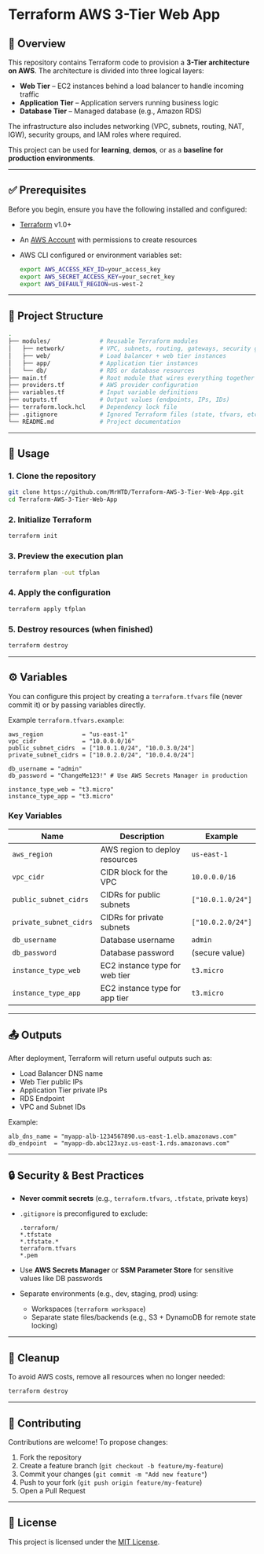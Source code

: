# Terraform AWS 3-Tier Web App

## 📌 Overview

This repository contains Terraform code to provision a **3-Tier architecture on AWS**.
The architecture is divided into three logical layers:

* **Web Tier** – EC2 instances behind a load balancer to handle incoming traffic
* **Application Tier** – Application servers running business logic
* **Database Tier** – Managed database (e.g., Amazon RDS)

The infrastructure also includes networking (VPC, subnets, routing, NAT, IGW), security groups, and IAM roles where required.

This project can be used for **learning**, **demos**, or as a **baseline for production environments**.

---

## ✅ Prerequisites

Before you begin, ensure you have the following installed and configured:

* [Terraform](https://developer.hashicorp.com/terraform/downloads) v1.0+
* An [AWS Account](https://aws.amazon.com/free/) with permissions to create resources
* AWS CLI configured or environment variables set:

  ```bash
  export AWS_ACCESS_KEY_ID=your_access_key
  export AWS_SECRET_ACCESS_KEY=your_secret_key
  export AWS_DEFAULT_REGION=us-west-2
  ```

---

## 📂 Project Structure

```bash
.
├── modules/              # Reusable Terraform modules
│   ├── network/          # VPC, subnets, routing, gateways, security groups
│   ├── web/              # Load balancer + web tier instances
│   ├── app/              # Application tier instances
│   └── db/               # RDS or database resources
├── main.tf               # Root module that wires everything together
├── providers.tf          # AWS provider configuration
├── variables.tf          # Input variable definitions
├── outputs.tf            # Output values (endpoints, IPs, IDs)
├── terraform.lock.hcl    # Dependency lock file
├── .gitignore            # Ignored Terraform files (state, tfvars, etc.)
└── README.md             # Project documentation
```

---

## 🚀 Usage

### 1. Clone the repository

```bash
git clone https://github.com/MrHTD/Terraform-AWS-3-Tier-Web-App.git
cd Terraform-AWS-3-Tier-Web-App
```

### 2. Initialize Terraform

```bash
terraform init
```

### 3. Preview the execution plan

```bash
terraform plan -out tfplan
```

### 4. Apply the configuration

```bash
terraform apply tfplan
```

### 5. Destroy resources (when finished)

```bash
terraform destroy
```

---

## ⚙️ Variables

You can configure this project by creating a `terraform.tfvars` file (never commit it) or by passing variables directly.

Example `terraform.tfvars.example`:

```hcl
aws_region           = "us-east-1"
vpc_cidr             = "10.0.0.0/16"
public_subnet_cidrs  = ["10.0.1.0/24", "10.0.3.0/24"]
private_subnet_cidrs = ["10.0.2.0/24", "10.0.4.0/24"]

db_username = "admin"
db_password = "ChangeMe123!" # Use AWS Secrets Manager in production

instance_type_web = "t3.micro"
instance_type_app = "t3.micro"
```

### Key Variables

| Name                   | Description                    | Example           |
| ---------------------- | ------------------------------ | ----------------- |
| `aws_region`           | AWS region to deploy resources | `us-east-1`       |
| `vpc_cidr`             | CIDR block for the VPC         | `10.0.0.0/16`     |
| `public_subnet_cidrs`  | CIDRs for public subnets       | `["10.0.1.0/24"]` |
| `private_subnet_cidrs` | CIDRs for private subnets      | `["10.0.2.0/24"]` |
| `db_username`          | Database username              | `admin`           |
| `db_password`          | Database password              | (secure value)    |
| `instance_type_web`    | EC2 instance type for web tier | `t3.micro`        |
| `instance_type_app`    | EC2 instance type for app tier | `t3.micro`        |

---

## 📤 Outputs

After deployment, Terraform will return useful outputs such as:

* Load Balancer DNS name
* Web Tier public IPs
* Application Tier private IPs
* RDS Endpoint
* VPC and Subnet IDs

Example:

```
alb_dns_name = "myapp-alb-1234567890.us-east-1.elb.amazonaws.com"
db_endpoint  = "myapp-db.abc123xyz.us-east-1.rds.amazonaws.com"
```

---

## 🔒 Security & Best Practices

* **Never commit secrets** (e.g., `terraform.tfvars`, `.tfstate`, private keys)
* `.gitignore` is preconfigured to exclude:

  ```gitignore
  .terraform/
  *.tfstate
  *.tfstate.*
  terraform.tfvars
  *.pem
  ```
* Use **AWS Secrets Manager** or **SSM Parameter Store** for sensitive values like DB passwords
* Separate environments (e.g., dev, staging, prod) using:

  * Workspaces (`terraform workspace`)
  * Separate state files/backends (e.g., S3 + DynamoDB for remote state locking)

---

## 🧹 Cleanup

To avoid AWS costs, remove all resources when no longer needed:

```bash
terraform destroy
```

---

## 🤝 Contributing

Contributions are welcome! To propose changes:

1. Fork the repository
2. Create a feature branch (`git checkout -b feature/my-feature`)
3. Commit your changes (`git commit -m "Add new feature"`)
4. Push to your fork (`git push origin feature/my-feature`)
5. Open a Pull Request

---

## 📜 License

This project is licensed under the [MIT License](LICENSE).
